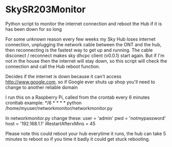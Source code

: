 # SkySR203Monitor
Python script to monitor the internet connection and reboot the Hub if it is has been down for so long

For some unknown reason every few weeks my Sky Hub loses internet connection, 
unplugging the network cable between the ONT and the hub, then reconnecting is the fastest way to get up and running.
The cable disconect / reconnect makes sky dhcpc client (v0.0.1) start again.
But if I'm not in the house then the internet will stay down, so this script will check the connection and call the Hub reboot function.

Decides if the internet is down because it can't access http://www.google.com, so if Google ever shuts up shop you'll need to change to another reliable domain

I run this on a Raspberry Pi, called from the crontab every 6 minutes
cronttab example:
*/6 * * * * python /home/myuser/networkmonitor/networkmonitor.py

In networkmonitor.py change these:
user = 'admin'
pwd = 'notmypassword'
host = '192.168.1.1'
iRestartAfterxMins = 45

Please note this could reboot your hub everytime it runs, the hub can take 5 minutes to reboot so if you time it badly it could get stuck rebooting.
